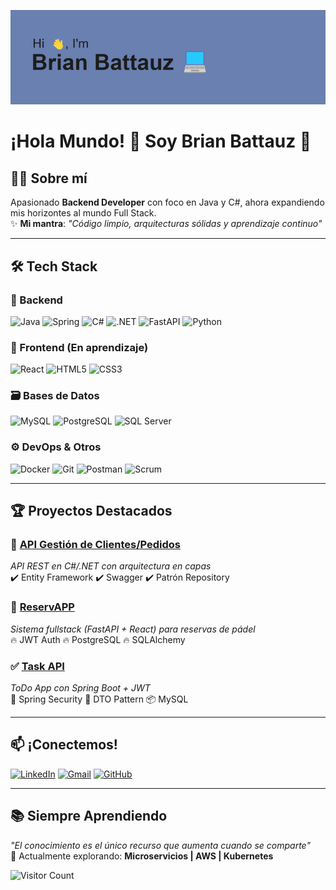 ![image](https://github.com/Brian13b/Brian13b/blob/main/header.png)

# ¡Hola Mundo! 👋 Soy Brian Battauz 🚀

## 👨‍💻 Sobre mí  
Apasionado **Backend Developer** con foco en Java y C#, ahora expandiendo mis horizontes al mundo Full Stack.  
✨ **Mi mantra**: *"Código limpio, arquitecturas sólidas y aprendizaje continuo"*  

---

## 🛠️ Tech Stack  

### 🔧 Backend  
![Java](https://img.shields.io/badge/Java-ED8B00?style=for-the-badge&logo=openjdk&logoColor=white)
![Spring](https://img.shields.io/badge/Spring-6DB33F?style=for-the-badge&logo=spring&logoColor=white)
![C#](https://img.shields.io/badge/C%23-239120?style=for-the-badge&logo=c-sharp&logoColor=white)
![.NET](https://img.shields.io/badge/.NET-512BD4?style=for-the-badge&logo=dotnet&logoColor=white)
![FastAPI](https://img.shields.io/badge/FastAPI-009688?style=for-the-badge&logo=fastapi&logoColor=white)
![Python](https://img.shields.io/badge/Python-3776AB?style=for-the-badge&logo=python&logoColor=white)

### 🎨 Frontend (En aprendizaje)  
![React](https://img.shields.io/badge/React-61DAFB?style=for-the-badge&logo=react&logoColor=black)
![HTML5](https://img.shields.io/badge/HTML5-E34F26?style=for-the-badge&logo=html5&logoColor=white)
![CSS3](https://img.shields.io/badge/CSS3-1572B6?style=for-the-badge&logo=css3&logoColor=white)

### 🗃️ Bases de Datos  
![MySQL](https://img.shields.io/badge/MySQL-4479A1?style=for-the-badge&logo=mysql&logoColor=white)
![PostgreSQL](https://img.shields.io/badge/PostgreSQL-316192?style=for-the-badge&logo=postgresql&logoColor=white)
![SQL Server](https://img.shields.io/badge/SQL_Server-CC2927?style=for-the-badge&logo=microsoft-sql-server&logoColor=white)

### ⚙️ DevOps & Otros  
![Docker](https://img.shields.io/badge/Docker-2496ED?style=for-the-badge&logo=docker&logoColor=white)
![Git](https://img.shields.io/badge/Git-F05032?style=for-the-badge&logo=git&logoColor=white)
![Postman](https://img.shields.io/badge/Postman-FF6C37?style=for-the-badge&logo=postman&logoColor=white)
![Scrum](https://img.shields.io/badge/Scrum-6DB33F?style=for-the-badge&logo=scrumalliance&logoColor=white)

---

## 🏆 Proyectos Destacados  

### 🛒 [API Gestión de Clientes/Pedidos](https://github.com/Brian13b/SistemaGestionClientesPedidosAPI)  
_API REST en C#/.NET con arquitectura en capas_  
✔️ Entity Framework ✔️ Swagger ✔️ Patrón Repository  

### 🎾 [ReservAPP](https://github.com/Brian13b/ReservaCanchaPadel)  
_Sistema fullstack (FastAPI + React) para reservas de pádel_  
🔥 JWT Auth 🔥 PostgreSQL 🔥 SQLAlchemy  

### ✅ [Task API](https://github.com/Brian13b/tasks-api.git)  
_ToDo App con Spring Boot + JWT_  
🔐 Spring Security 🧩 DTO Pattern 📦 MySQL  

---

## 📫 ¡Conectemos!  

[![LinkedIn](https://img.shields.io/badge/LinkedIn-0077B5?style=for-the-badge&logo=linkedin&logoColor=white)](https://www.linkedin.com/in/brian-battauz-75691a217/)
[![Gmail](https://img.shields.io/badge/Gmail-D14836?style=for-the-badge&logo=gmail&logoColor=white)](mailto:brian.nbattauz@gmail.com)
[![GitHub](https://img.shields.io/badge/GitHub-100000?style=for-the-badge&logo=github&logoColor=white)](https://github.com/Brian13b)

---

## 📚 Siempre Aprendiendo  
_"El conocimiento es el único recurso que aumenta cuando se comparte"_  
🔭 Actualmente explorando: **Microservicios | AWS | Kubernetes** 

![Visitor Count](https://komarev.com/ghpvc/?username=Brian13b&color=blueviolet&style=flat-square)
